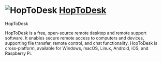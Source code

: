 ﻿# ![HopToDesk](https://cdn.jsdelivr.net/gh/hoptodesk/hoptodesk/res/128x128.png "HopToDesk Logo") [HopToDesk](https://github.com/hoptodesk/hoptodesk/tree/main/chocolatey)

HopToDesk

HopToDesk is a free, open-source remote desktop and remote support software. It enables secure remote access to computers and devices, supporting file transfer, remote control, and chat functionality. HopToDesk is cross-platform, available for Windows, macOS, Linux, Android, iOS, and Raspberry Pi.